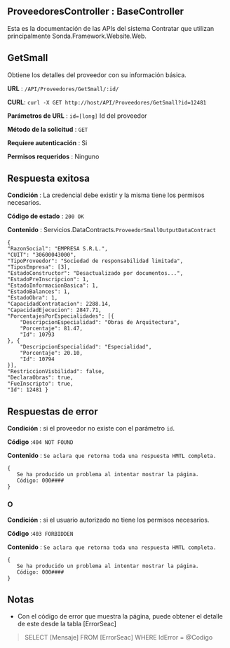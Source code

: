 ##  ProveedoresController : BaseController
Esta es la documentación de las APIs del sistema Contratar que utilizan principalmente Sonda.Framework.Website.Web.

## GetSmall
Obtiene los detalles del proveedor con su información básica.

**URL**  :  `/API/Proveedores/GetSmall/:id/`

**CURL**: `curl -X GET http://host/API/Proveedores/GetSmall?id=12481`

**Parámetros de URL** : `id=[long]` Id del proveedor

**Método de la solicitud**  :  `GET`

**Requiere autenticación**  : Si

**Permisos requeridos**  : Ninguno
 
## Respuesta exitosa

**Condición**  : La credencial debe existir y la misma tiene los permisos necesarios.

**Código de estado**  :  `200 OK`

**Contenido** : Servicios.DataContracts.`ProveedorSmallOutputDataContract`
    
    {
	"RazonSocial": "EMPRESA S.R.L.",
	"CUIT": "30600043000",
	"TipoProveedor": "Sociedad de responsabilidad limitada",
	"TiposEmpresa": [3],
	"EstadoConstructor": "Desactualizado por documentos...",
	"EstadoPreInscripcion": 1,
	"EstadoInformacionBasica": 1,
	"EstadoBalances": 1,
	"EstadoObra": 1,
	"CapacidadContratacion": 2288.14,
	"CapacidadEjecucion": 2847.71,
	"PorcentajesPorEspecialidades": [{
		"DescripcionEspecialidad": "Obras de Arquitectura",
		"Porcentaje": 81.47,
		"Id": 10793
	}, {
		"DescripcionEspecialidad": "Especialidad",
		"Porcentaje": 20.10,
		"Id": 10794
	}],
	"RestriccionVisbilidad": false,
	"DeclaraObras": true,
	"FueInscripto": true,
	"Id": 12481 }


## Respuestas de error

**Condición** : si el proveedor no existe con el parámetro `id`.

**Código** :`404 NOT FOUND`

**Contenido** : `Se aclara que retorna toda una respuesta HMTL completa.`

	{
	   Se ha producido un problema al intentar mostrar la página.
	   Código: 000####
	}

### O

**Condición** : si el usuario autorizado no tiene los permisos necesarios.

**Código** :`403 FORBIDDEN`

**Contenido** : `Se aclara que retorna toda una respuesta HMTL completa.`

	{
	   Se ha producido un problema al intentar mostrar la página.
	   Código: 000####	   
	}

## Notas
* Con el código de error que muestra la página, puede obtener el detalle de este desde la tabla [ErrorSeac]
>SELECT [Mensaje] FROM [ErrorSeac] WHERE IdError = @Codigo
<!--stackedit_data:
eyJoaXN0b3J5IjpbLTMwNTE0MzQ4MV19
-->